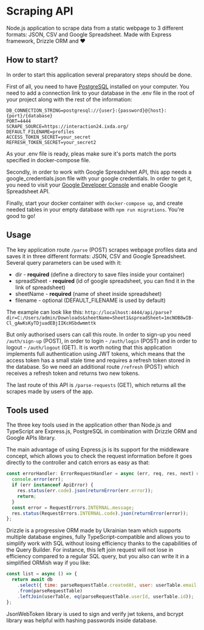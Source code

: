 # Scraping API

Node.js application to scrape data from a static webpage to 3 different formats: JSON, CSV and Google Spreadsheet. Made with Express framework, Drizzle ORM and ❤️

## How to start?

In order to start this application several preparatory steps should be done.

First of all, you need to have [PostgreSQL](https://www.postgresql.org/) installed on your computer. You need to add a connection link to your database in the .env file in the root of your project along with the rest of the information:

```
DB_CONNECTION_STRING=postgresql://{user}:{password}@{host}:{port}/{database}
PORT=4444
SCRAPE_SOURCE=https://interaction24.ixda.org/
DEFAULT_FILENAME=profiles
ACCESS_TOKEN_SECRET=your_secret
REFRESH_TOKEN_SECRET=your_secret2
```

As your .env file is ready, pleas make sure it's ports match the ports specified in docker-compose file.

Secondly, in order to work with Google Spreadsheet API, this app needs a google_credentials.json file with your google credentials. In order to get it, you need to visit your [Google Developer Console](https://console.cloud.google.com/apis/credentials) and enable Google Spreadsheet API.

Finally, start your docker container with `docker-compose up`, and create needed tables in your empty database with `npm run migrations`. You're good to go!

## Usage

The key application route `/parse` (POST) scrapes webpage profiles data and saves it in three different formats: JSON, CSV and Google Spreadsheet. Several query parameters can be used with it:

- dir - **required** (define a directory to save files inside your container)
- spreadSheet - **required** (id of google spreadsheet, you can find it in the link of spreadsheet)
- sheetName - **required** (name of sheet inside spreadsheet)
- filename - optional (DEFAULT_FILENAME is used by default)

The example can look like this: `http://localhost:4444/api/parse?dir=C:/Users/admin/Downloads&sheetName=Sheet1&spreadSheet=1mcNOB8wIB-Cl_gAwKsKyTDjuadEBjIIKcHSbdwmmttk`

But only authorised users can call this route. In order to sign-up you need `/auth/sign-up` (POST), in order to login - `/auth/login` (POST) and in order to logout - `/auth/logout` (GET). It is worth noting that this application implements full authentication using JWT tokens, which means that the access token has a small stale time and requires a refresh token stored in the database. So we need an additional route `/refresh` (POST) which receives a refresh token and returns two new tokens.

The last route of this API is `/parse-requests` (GET), which returns all the scrapes made by users of the app.

## Tools used

The three key tools used in the application other than Node.js and TypeScript are Express.js, PostgreSQL in combination with Drizzle ORM and Google APIs library.

The main advantage of using Express.js is its support for the middleware concept, which allows you to check the request information before it goes directly to the controller and catch errors as easy as that:

```javascript
const errorHandler: ErrorRequestHandler = async (err, req, res, next) => {
  console.error(err);
  if (err instanceof ApiError) {
    res.status(err.code).json(returnError(err.error));
    return;
  }
  const error = RequestErrors.INTERNAL.message;
  res.status(RequestErrors.INTERNAL.code).json(returnError(error));
};
```

Drizzle is a progressive ORM made by Ukrainian team which supports multiple database engines, fully TypeScript-compatible and allows you to simplify work with SQL without losing efficiency thanks to the capabilities of the Query Builder. For instance, this left join request will not lose in efficiency compared to a regular SQL query, but you also can write it in a simplified ORMish way if you like:

```javascript
const list = async () => {
  return await db
    .select({ time: parseRequestTable.createdAt, user: userTable.email })
    .from(parseRequestTable)
    .leftJoin(userTable, eq(parseRequestTable.userId, userTable.id));
};
```

JsonWebToken library is used to sign and verify jwt tokens, and bcrypt library was helpful with hashing passwords inside database.

